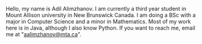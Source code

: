 Hello, my name is Adil Alimzhanov. I am currently a third year student in Mount Allison university in New Brunswick Canada. I am doing a BSc with a major in Computer Science and a minor in Mathematics. Most of my work here is in Java, although I also know Python. If you want to reach me, email me at "aalimzhanov@mta.ca".
